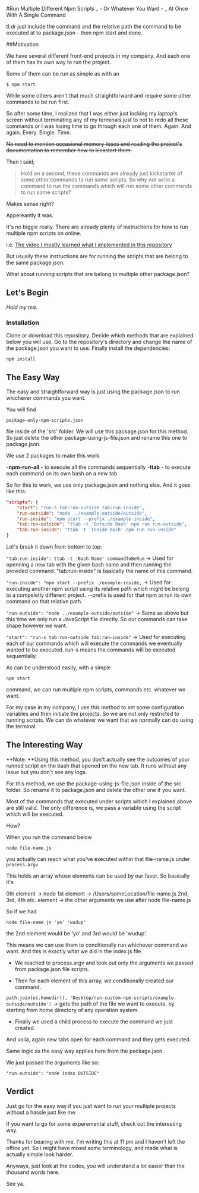 #Run Multiple Different Npm Scripts _ - Or Whatever You Want - _ At Once With A Single Command

tl;dr just include the command and the relative path the command to be executed at to package.json - then npm start and done.

##Motivation

We have several different front-end projects in my company. And each one of them has its own way to run the project.

Some of them can be run as simple as with an

`$ npm start`

While some others aren't that much straightforward and require some other commands to be run first.

So after some time, I realized that I was either just locking my laptop's screen without terminating any of my terminals just to not to redo all these commands or I was losing time to go through each one of them. Again. And again. Every. Single. Time.

~~No need to mention occasional memory-loses and reading the project's documentation to remember how to kickstart them.~~

Then I said;

> Hold on a second, these commands are already just kickstarter of some other commands to run some scripts. So why not write a command to run the commands which will run some other commands to run some scripts?

Makes sense right?

Appereantly it was.

It's no biggie really. There are already plenty of instructions for how to run multiple npm scripts on online.

i.e. [The video I mostly learned what I implemented in this repository](https://egghead.io/lessons/npm-open-multiple-terminal-tabs-on-npm-start-with-ttab-and-npm-run-all 'The video I mostly got what I implemented in this repository')

But usually these instructions are for running the scripts that are belong to the same package.json.

What about running scripts that are belong to multiple other package.json?

## Let's Begin

_Hold my tea._

### Installation

Clone or download this repository.
Decide which methods that are explained below you will use.
Go to the repository's directory and change the name of the package.json you want to use.
Finally install the dependencies:

`npm install`

## The Easy Way

The easy and straightforward way is just using the package.json to run whichever commands you want.

You will find

`package-only-npm-scripts.json`

file inside of the 'src' folder. We will use this package.json for this method. So just delete the other package-using-js-file.json and rename this one to package.json.

We use 2 packages to make this work.

-**npm-run-all** - to execute all the commands sequentially -**ttab** - to execute each command on its own bash on a new tab

So for this to work, we use only package.json and nothing else. And it goes like this:

```json
"scripts": {
    "start": "run-s tab:run-outside tab:run-inside",
    "run-outside": "node ../example-outside/outside",
    "run-inside": "npm start --prefix ./example-inside",
    "tab:run-outside": "ttab -t 'Outside Bash' npm run run-outside",
    "tab:run-inside": "ttab -t 'Inside Bash' npm run run-inside"
}
```

Let's break it down from bottom to top:

`"tab:run-inside": ttab -t 'Bash Name' commandToBeRun` -> Used for openning a new tab with the given bash name and then running the provided command. "tab:run-inside" is basically the name of this command.

`"run-inside": "npm start --prefix ./example-inside,` -> Used for executing another npm script using its relative path which might be belong to a compeletly different project. --prefix is used for that npm to run its own command on that relative path.

`"run-outside": "node ../example-outside/outside"` -> Same as above but this time we only run a JavaScript file directly. So our commands can take shape however we want.

`"start": "run-s tab:run-outside tab:run-inside"` -> Used for executing each of our commands which will execute the commands we eventually wanted to be executed. run-s means the commands will be executed sequentially.

As can be understood easily, with a simple

`npm start`

command, we can run multiple npm scripts, commands etc. whatever we want.

For my case in my company, I use this method to set some configuration variables and then initiate the projects. So we are not only restricted to running scripts. We can do whatever we want that we normally can do using the terminal.

## The Interesting Way

**Note: **Using this method, you don't actually see the outcomes of your runned script on the bash that opened on the new tab. It runs without any issue but you don't see any logs.

For this method, we use the package-using-js-file.json inside of the src folder. So rename it to package.json and delete the other one if you want.

Most of the commands that executed under scripts which I explained above are still valid. The only difference is, we pass a variable using the script which will be executed.

How?

When you run the command below

`node file-name.js`

you actually can reach what you've executed within that file-name.js under `process.argv`

This holds an array whose elements can be used by our favor. So basically it's

0th element -> node
1st element -> /Users/someLocation/file-name.js
2nd, 3rd, 4th etc. element -> the other arguments we use after node file-name.js

So if we had

`node file-name.js 'yo' 'wudup'`

the 2nd element would be 'yo' and 3rd would be 'wudup'.

This means we can use them to conditionally run whichever command we want. And this is exactly what we did in the index.js file.

- We reached to process.argv and took out only the arguments we passed from package.json file scripts.

- Then for each element of this array, we conditionally created our command.

`path.join(os.homedir(), 'Desktop/run-custom-npm-scripts/example-outside/outside')` -> gets the path of the file we want to execute, by starting from home directory of any operation system.

- Finally we used a child process to execute the command we just created.

And voila, again new tabs open for each command and they gets executed.

Same logic as the easy way applies here from the package.json.

We just passed the arguments like so:

`"run-outside": "node index OUTSIDE"`

## Verdict

Just go for the easy way if you just want to run your multiple projects without a hassle just like me.

If you want to go for some experemental stuff, check out the interesting way.

Thanks for bearing with me. I'm writing this at 11 pm and I haven't left the office yet. So i might have mixed some terminology, and made what is actually simple look harder.

Anyways, just look at the codes, you will understand a lot easier than the thousand words here.

See ya.
